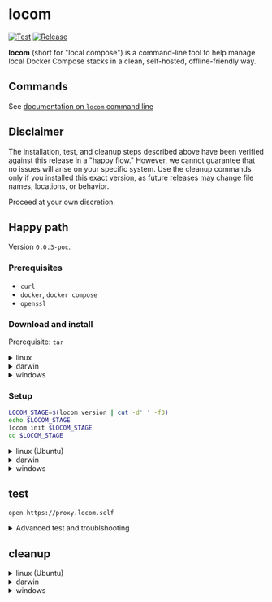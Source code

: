 # locom

[![Test](https://github.com/localcompose/locom/actions/workflows/test.yml/badge.svg)](https://github.com/localcompose/locom/actions/workflows/test.yml)
[![Release](https://github.com/localcompose/locom/actions/workflows/release.yml/badge.svg)](https://github.com/localcompose/locom/actions/workflows/release.yml)

**locom** (short for "local compose") is a command-line tool to help manage local Docker Compose stacks in a clean, self-hosted, offline-friendly way.

## Commands

See [documentation on `locom` command line](./docs/locom.md)

## Disclaimer

The installation, test, and cleanup steps described above have been verified against this release in a "happy flow."
However, we cannot guarantee that no issues will arise on your specific system.
Use the cleanup commands only if you installed this exact version, as future releases may change file names, locations, or behavior.

Proceed at your own discretion.

## Happy path

Version `0.0.3-poc`.

### Prerequisites

* `curl`
* `docker`, `docker compose`
* `openssl`

### Download and install



Prerequisite: `tar` 

<details>
<summary>linux</summary>

```sh
curl -LO https://github.com/localcompose/locom/releases/download/0.0.3-poc/locom_linux_amd64.tar.gz
tar -xvzf locom_linux_amd64.tar.gz
chmod +x locom
sudo mv -f locom /usr/local/bin/

# ---- Remove after testing / cleanup
sudo rm -f /usr/local/bin/locom
rm -f locom_linux_amd64.tar.gz
```

</details>

<details>
<summary>darwin</summary>

```sh
curl -LO https://github.com/localcompose/locom/releases/download/0.0.3-poc/locom_darwin_amd64.tar.gz
tar -xvzf locom_darwin_amd64.tar.gz
chmod +x locom
sudo mv -f locom /usr/local/bin/

# ---- Remove after testing / cleanup
sudo rm -f /usr/local/bin/locom
rm -f locom_darwin_amd64.tar.gz
```
</details>

<details>
<summary>windows</summary>


> ⚠️ Run the following commands in an **Administrator PowerShell** or **Administrator Git Bash** session,  
> since moving binaries into `%SystemRoot%\System32` requires elevated privileges.

> ⚠️ Precaution: You need to be an **Administrator** on your system to install into `%SystemRoot%\System32`.  
> The commands below use `runas /user:%USERNAME%` to ensure execution with your account.  
> Depending on your UAC settings, you may be prompted for elevation.


<details>
<summary>Git Bash for Windows</summary>

```bash
# Download and extract
curl -LO https://github.com/localcompose/locom/releases/download/0.0.3-poc/locom_windows_amd64.tar.gz
tar -xvzf locom_windows_amd64.tar.gz

# Move to System32 (always in PATH) via runas
# ⚠️ Depending on your UAC settings, you may be prompted for elevation.
winpty powershell -c "saps cmd -Verb RunAs -Args '/c move /Y \"$(pwd -W)\\locom.exe\" %SystemRoot%\System32\'"


# ---- Cleanup
# ⚠️ Depending on your UAC settings, you may be prompted for elevation.
winpty powershell -c "saps cmd -Verb RunAs -Args '/c del /F /Q %SystemRoot%\System32\locom.exe'"
rm -f locom_windows_amd64.tar.gz
```
</details>

<details>
<summary>PowerShell</summary>

```powershell
# Download and extract
curl -LO https://github.com/localcompose/locom/releases/download/0.0.3-poc/locom_windows_amd64.tar.gz
tar -xvzf locom_windows_amd64.tar.gz

# Move to System32 (always in PATH) via runas
runas /user:$env:USERNAME "powershell -Command Move-Item -Force .\locom.exe $env:SystemRoot\System32\"

# ---- Cleanup (use with caution)
# Run only if you installed this version. Future versions may differ.
runas /user:$env:USERNAME "powershell -Command Remove-Item -Force $env:SystemRoot\System32\locom.exe"
Remove-Item -Force .\locom_windows_amd64.tar.gz
```
</details>

</details>

### Setup

```sh
LOCOM_STAGE=$(locom version | cut -d' ' -f3)
echo $LOCOM_STAGE
locom init $LOCOM_STAGE
cd $LOCOM_STAGE
```

<details>
<summary>linux (Ubuntu)</summary>

Tested on Ubuntu, but may work on other distros without change.

Some commands need sudo on id docker installed by snap.

Prerequisite: `certutil` (NSS)

* `sudo apt install libnss3-tools`

```sh
sudo $(which locom) network
locom hosts --verify
locom proxy
locom cert selfsigned setup
locom cert selfsigned trust

cd proxy
sudo docker compose up -d
```

</details>

<details>
<summary>darwin</summary>

```sh
locom network
locom hosts --verify
locom proxy
locom cert selfsigned setup
locom cert selfsigned trust

cd proxy
docker compose up -d
```
</details>

<details>
<summary>windows</summary>

```sh
locom network
locom hosts --verify
locom proxy
locom cert selfsigned setup
locom cert selfsigned trust

cd proxy
docker compose up -d
```
</details>

## test

```sh
open https://proxy.locom.self
```

<details>
<summary>Advanced test and troublshooting</summary>

```sh
ls /usr/local/share/ca-certificates/
certutil -d sql:$HOME/.pki/nssdb -L -n "locom-selfsigned" | grep -E "Subject:|Issuer:"

docker container ls # sudo docker container ls

openssl s_client -connect proxy.locom.self:443 -servername proxy.locom.self </dev/null 2>/dev/null   | grep -E "subject=|issuer="

curl -I https://proxy.locom.self
curl https://proxy.locom.self
curl -L https://proxy.locom.self
curl -s -o /dev/null -w "%{http_code}\n" https://proxy.locom.self
```

</details>


## cleanup

<details>
<summary>linux (Ubuntu)</summary>

Tested on Ubuntu, but may work on other distros without change.

If installed `certutil` (NSS), you may want to remove it:

* `sudo apt remove libnss3-tools`

```sh
sudo docker compose down
cd ..

locom cert selfsigned untrust
```

</details>

<details>
<summary>darwin</summary>

```sh
docker compose down
cd ..

locom cert selfsigned untrust
```
</details>

<details>
<summary>windows</summary>

```sh
docker compose down
cd ..

locom cert selfsigned untrust
```
</details>
